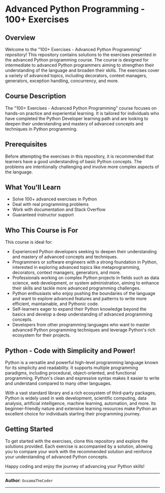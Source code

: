 # Advanced Python Programming - 100+ Exercises

## Overview

Welcome to the "100+ Exercises - Advanced Python Programming" repository! This repository contains solutions to the exercises presented in the advanced Python programming course. The course is designed for intermediate to advanced Python programmers aiming to strengthen their understanding of the language and broaden their skills. The exercises cover a variety of advanced topics, including decorators, context managers, generators, exception handling, concurrency, and more.

## Course Description

The "100+ Exercises - Advanced Python Programming" course focuses on hands-on practice and experiential learning. It is tailored for individuals who have completed the Python Developer learning path and are looking to deepen their understanding and mastery of advanced concepts and techniques in Python programming.

## Prerequisites

Before attempting the exercises in this repository, it is recommended that learners have a good understanding of basic Python concepts. The problems are intentionally challenging and involve more complex aspects of the language.

## What You'll Learn

- Solve 100+ advanced exercises in Python
- Deal with real programming problems
- Work with documentation and Stack Overflow
- Guaranteed instructor support

## Who This Course is For

This course is ideal for:

- Experienced Python developers seeking to deepen their understanding and mastery of advanced concepts and techniques.
- Programmers or software engineers with a strong foundation in Python, interested in exploring advanced topics like metaprogramming, decorators, context managers, generators, and more.
- Professionals working on complex Python projects in fields such as data science, web development, or system administration, aiming to enhance their skills and tackle more advanced programming challenges.
- Python enthusiasts who enjoy pushing the boundaries of the language and want to explore advanced features and patterns to write more efficient, maintainable, and Pythonic code.
- Self-learners eager to expand their Python knowledge beyond the basics and develop a deep understanding of advanced programming concepts.
- Developers from other programming languages who want to master advanced Python programming techniques and leverage Python's rich ecosystem for their projects.

## Python - Code with Simplicity and Power!

Python is a versatile and powerful high-level programming language known for its simplicity and readability. It supports multiple programming paradigms, including procedural, object-oriented, and functional programming. Python's clean and expressive syntax makes it easier to write and understand compared to many other languages.

With a vast standard library and a rich ecosystem of third-party packages, Python is widely used in web development, scientific computing, data analysis, artificial intelligence, machine learning, automation, and more. Its beginner-friendly nature and extensive learning resources make Python an excellent choice for individuals starting their programming journey.

## Getting Started

To get started with the exercises, clone this repository and explore the solutions provided. Each exercise is accompanied by a solution, allowing you to compare your work with the recommended solution and reinforce your understanding of advanced Python concepts.

Happy coding and enjoy the journey of advancing your Python skills!

---

**Author**: `OusamaTheCoder`

---

